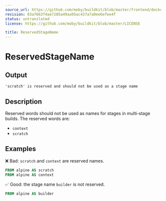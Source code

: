 ```yaml
---
source_url: https://github.com/moby/buildkit/blob/master/frontend/dockerfile/linter/docs/ReservedStageName.md
revision: 03a7663f4ae7285a49aa95ac437a7a0ee6efee4f
status: untranslated
license: https://github.com/moby/buildkit/blob/master/LICENSE

title: ReservedStageName
---
```


# ReservedStageName

## Output

```text
'scratch' is reserved and should not be used as a stage name
```

## Description

Reserved words should not be used as names for stages in multi-stage builds.
The reserved words are:

- `context`
- `scratch`

## Examples

❌ Bad: `scratch` and `context` are reserved names.

```dockerfile
FROM alpine AS scratch
FROM alpine AS context
```

✅ Good: the stage name `builder` is not reserved.

```dockerfile
FROM alpine AS builder
```
